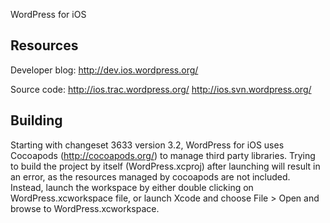 WordPress for iOS

Resources
---------------------------------------------------------------
Developer blog:
http://dev.ios.wordpress.org/

Source code:
http://ios.trac.wordpress.org/
http://ios.svn.wordpress.org/


Building
---------------------------------------------------------------
Starting with changeset 3633 version 3.2, WordPress for iOS uses Cocoapods (http://cocoapods.org/) to manage third party libraries.  Trying to build the project by itself (WordPress.xcproj) after launching will result in an error, as the resources managed by cocoapods are not included.  Instead, launch the workspace by either double clicking on WordPress.xcworkspace file, or launch Xcode and choose File > Open and browse to WordPress.xcworkspace. 


